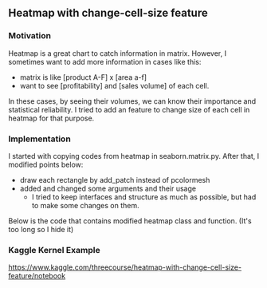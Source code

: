 ## Heatmap with change-cell-size feature

### Motivation
Heatmap is a great chart to catch information in matrix.
However, I sometimes want to add more information in cases like this:
* matrix is like [product A-F] x [area a-f]
* want to see [profitability] and [sales volume] of each cell.

In these cases, by seeing their volumes, we can know their importance and statistical reliability.
I tried to add an feature to change size of each cell in heatmap for that purpose.

### Implementation

I started with copying codes from heatmap in seaborn.matrix.py.
After that, I modified points below:
* draw each rectangle by add_patch instead of pcolormesh
* added and changed some arguments and their usage
    * I tried to keep interfaces and structure as much as possible, but had to make some changes on them.

Below is the code that contains modified heatmap class and function.   (It's too long so I hide it)

### Kaggle Kernel Example
https://www.kaggle.com/threecourse/heatmap-with-change-cell-size-feature/notebook